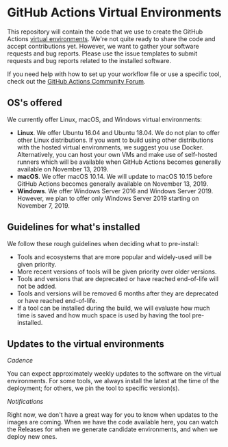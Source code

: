 # GitHub Actions Virtual Environments
This repository will contain the code that we use to create the GitHub Actions [virtual environments](https://help.github.com/en/articles/software-in-virtual-environments-for-github-actions).
We're not quite ready to share the code and accept contributions yet. However, we want to gather your software requests and bug reports.
Please use the issue templates to submit requests and bug reports related to the installed software.

If you need help with how to set up your workflow file or use a specific tool, 
check out the [GitHub Actions Community Forum](https://github.community/t5/GitHub-Actions/bd-p/actions).

## OS's offered
We currently offer Linux, macOS, and Windows virtual environments:

- **Linux**. We offer Ubuntu 16.04 and Ubuntu 18.04. We do not plan to offer other Linux distributions. If you want to build using other distributions with the hosted virtual environments, we suggest you use Docker. Alternatively, you can host your own VMs and make use of self-hosted runners which will be available when GitHub Actions becomes generally available on November 13, 2019. 
- **macOS**. We offer macOS 10.14. We will update to macOS 10.15 before GitHub Actions becomes generally available on November 13, 2019.
- **Windows**. We offer Windows Server 2016 and Windows Server 2019. However, we plan to offer only Windows Server 2019 starting on November 7, 2019.

## Guidelines for what's installed
We follow these rough guidelines when deciding what to pre-install:

- Tools and ecosystems that are more popular and widely-used will be given priority.
- More recent versions of tools will be given priority over older versions.
- Tools and versions that are deprecated or have reached end-of-life will not be added.
- Tools and versions will be removed 6 months after they are deprecated or have reached end-of-life.
- If a tool can be installed during the build, we will evaluate how much time is saved
and how much space is used by having the tool pre-installed.

## Updates to the virtual environments
_Cadence_

You can expect approximately weekly updates to the software on the virtual environments.
For some tools, we always install the latest at the time of the deployment; for others,
we pin the tool to specific version(s).

_Notifications_

Right now, we don't have a great way for you to know when updates to the images are coming.
When we have the code available here, you can watch the Releases for when we generate
candidate environments, and when we deploy new ones.
